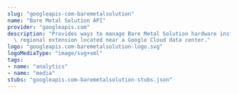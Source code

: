 ```yaml
---
slug: "googleapis-com-baremetalsolution"
name: "Bare Metal Solution API"
provider: "googleapis.com"
description: "Provides ways to manage Bare Metal Solution hardware installed in a\
  \ regional extension located near a Google Cloud data center."
logo: "googleapis.com-baremetalsolution-logo.svg"
logoMediaType: "image/svg+xml"
tags:
- name: "analytics"
- name: "media"
stubs: "googleapis.com-baremetalsolution-stubs.json"
---
```

